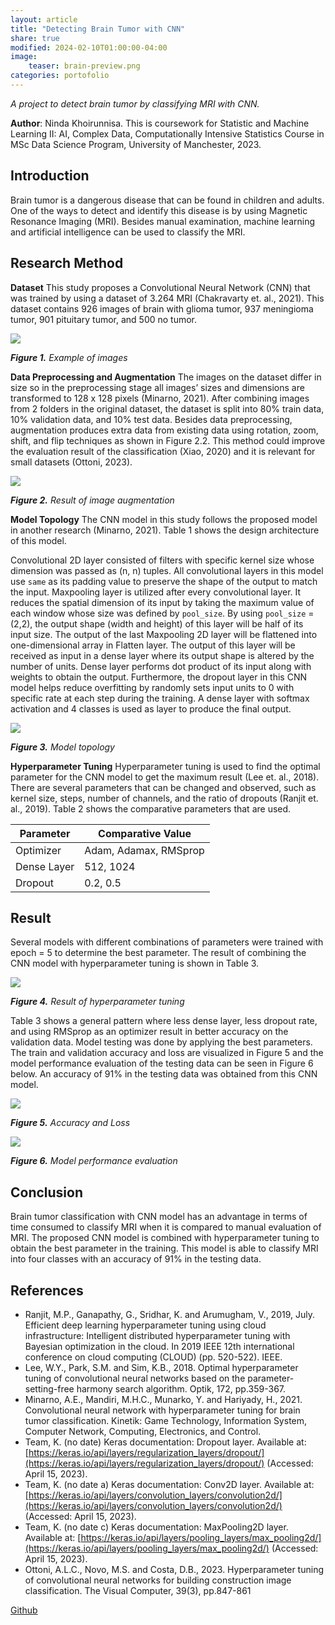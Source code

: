 ```yaml
---
layout: article
title: "Detecting Brain Tumor with CNN"
share: true
modified: 2024-02-10T01:00:00-04:00
image:
    teaser: brain-preview.png
categories: portofolio
---
```


*A project to detect brain tumor by classifying MRI with CNN.*

<p class="notice-inverse">
<strong>Author</strong>: Ninda Khoirunnisa. This is coursework for Statistic and Machine Learning II: AI, Complex Data, Computationally Intensive Statistics Course in MSc Data Science Program, University of Manchester, 2023.</p>

## Introduction
Brain tumor is a dangerous disease that can be found in children and adults. One of the ways to detect and identify this disease is by using Magnetic Resonance Imaging (MRI). Besides manual examination, machine learning and artificial intelligence can be used to classify the MRI.

## Research Method
**Dataset**
This study proposes a Convolutional Neural Network (CNN) that was trained by using a dataset of 3.264 MRI (Chakravarty et. al., 2021). This dataset contains 926 images of brain with glioma tumor, 937 meningioma tumor, 901 pituitary tumor, and 500 no tumor.

<img src="{{ site.url }}/images/brain-1.png">

<cite>**Figure 1.**  Example of images</cite>

**Data Preprocessing and Augmentation**
The images on the dataset differ in size so in the preprocessing stage all images’ sizes and dimensions are transformed to 128 x 128 pixels (Minarno, 2021). After combining images from 2 folders in the original dataset, the dataset is split into 80% train data, 10% validation data, and 10% test data. 
Besides data preprocessing, augmentation produces extra data from existing data using rotation, zoom, shift, and flip techniques as shown in Figure 2.2. This method could improve the evaluation result of the classification (Xiao, 2020) and it is relevant for small datasets (Ottoni, 2023).

<img src="{{ site.url }}/images/brain-3.png">

<cite>**Figure 2.**  Result of image augmentation</cite>

**Model Topology**
The CNN model in this study follows the proposed model in another research (Minarno, 2021). Table 1 shows the design architecture of this model. 

Convolutional 2D layer consisted of filters with specific kernel size whose dimension was passed as (n, n) tuples. All convolutional layers in this model use `same` as its padding value to preserve the shape of the output to match the input. Maxpooling layer is utilized after every convolutional layer. It reduces the spatial dimension of its input by taking the maximum value of each window whose size was defined by `pool_size`. By using `pool_size` = (2,2), the 
output shape (width and height) of this layer will be half of its input size. The output of the last Maxpooling 2D layer will be flattened into one-dimensional array in Flatten layer. The output of this layer will be received as input in a dense layer where its output shape is altered by the number of units. Dense layer performs dot product of its input along with weights to obtain the output. Furthermore, the dropout layer in this CNN model helps reduce overfitting by randomly sets input units to 0 with specific rate at each step during the training. A dense layer with softmax activation and 4 classes is used as layer to produce the final output.

<img src="{{ site.url }}/images/brain-4.png">

<cite>**Figure 3.**  Model topology</cite>

**Hyperparameter Tuning**
Hyperparameter tuning is used to find the optimal parameter for the CNN model to get the maximum result (Lee et. al., 2018). There are several parameters that can be changed and observed, such as kernel size, steps, number of channels, and the ratio of dropouts (Ranjit et. al., 2019). Table 2 shows the comparative parameters that are used.

| Parameter         | Comparative Value    |
| ----------------  |----------------|
| Optimizer        | Adam, Adamax, RMSprop  |
| Dense Layer           | 512, 1024 |
| Dropout | 0.2, 0.5 |

## Result
Several models with different combinations of parameters were trained with epoch = 5 to determine the best parameter. The result of combining the CNN model with hyperparameter tuning is shown in Table 3.

<img src="{{ site.url }}/images/brain-5.png">

<cite>**Figure 4.**  Result of hyperparameter tuning</cite>

Table 3 shows a general pattern where less dense layer, less dropout rate, and using RMSprop as an optimizer result in better accuracy on the validation data. Model testing was done by applying the best parameters. The train and validation accuracy and loss are visualized in Figure 5 and the model performance evaluation of the testing data can be seen in Figure 6 below. An accuracy of 91% in the testing data was obtained from this CNN model.

<img src="{{ site.url }}/images/brain-6.png">

<cite>**Figure 5.**  Accuracy and Loss</cite>

<img src="{{ site.url }}/images/brain-7.png">

<cite>**Figure 6.**  Model performance evaluation</cite>

## Conclusion
Brain tumor classification with CNN model has an advantage in terms of time consumed to classify MRI when it is compared to manual evaluation of MRI. The proposed CNN model is combined with hyperparameter tuning to obtain the best parameter in the training. This model is able to classify MRI into four classes with an accuracy of 91% in the testing data.

## References
- Ranjit, M.P., Ganapathy, G., Sridhar, K. and Arumugham, V., 2019, July. Efficient deep learning hyperparameter tuning using cloud infrastructure: Intelligent distributed hyperparameter tuning with Bayesian optimization in the cloud. In 2019 IEEE 12th international conference on cloud computing (CLOUD) (pp. 520-522). IEEE.
- Lee, W.Y., Park, S.M. and Sim, K.B., 2018. Optimal hyperparameter tuning of convolutional neural networks based on the parameter-setting-free harmony search algorithm. Optik, 172, pp.359-367.
- Minarno, A.E., Mandiri, M.H.C., Munarko, Y. and Hariyady, H., 2021. Convolutional neural network with 
hyperparameter tuning for brain tumor classification. Kinetik: Game Technology, Information System, Computer Network, Computing, Electronics, and Control.
- Team, K. (no date) Keras documentation: Dropout layer. Available at: 
[https://keras.io/api/layers/regularization_layers/dropout/](https://keras.io/api/layers/regularization_layers/dropout/) (Accessed: April 15, 2023).
- Team, K. (no date a) Keras documentation: Conv2D layer. Available at: 
[https://keras.io/api/layers/convolution_layers/convolution2d/](https://keras.io/api/layers/convolution_layers/convolution2d/) (Accessed: April 15, 2023).
- Team, K. (no date c) Keras documentation: MaxPooling2D layer. Available at: 
[https://keras.io/api/layers/pooling_layers/max_pooling2d/](https://keras.io/api/layers/pooling_layers/max_pooling2d/) (Accessed: April 15, 2023).
- Ottoni, A.L.C., Novo, M.S. and Costa, D.B., 2023. Hyperparameter tuning of convolutional neural networks for building construction image classification. The Visual Computer, 39(3), pp.847-861


[Github](https://github.com/nindakhoirunnisa/brain-tumor-cnn)
